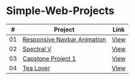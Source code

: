 # Simple-Web-Projects

|  #  | Project                                                                                                                     | Link
| :-: | --------------------------------------------------------------------------------------------------------------------------- | ---------------------------------------------------------------------------- |
| 01  | [Responsive Navbar Animation](https://github.com/sandipswain/Sample-Web-Practice/tree/master/Animated%20Responsive%20Navbar)                            | [View](https://sandipswain.github.io/Simple-Web-Projects/Animated%20Responsive%20Navbar/index.html)
| 02  | [Spectral V](https://github.com/sandipswain/Simple-Web-Projects/tree/master/Spectral%20V)                                                               | [View](https://sandipswain.github.io/Simple-Web-Projects/Spectral%20V/css2.html)
| 03  | [Capstone Project 1](https://github.com/sandipswain/Simple-Web-Projects/tree/master/Capstone%20Project%201)                                             | [View](https://sandipswain.github.io/Simple-Web-Projects/Capstone%20Project%201/index.html)
| 04  | [Tea Lover](https://github.com/sandipswain/Simple-Web-Projects/tree/master/Tea%20Lover)                                                                 | [View](https://sandipswain.github.io/Simple-Web-Projects/Tea%20Lover/main.html)
